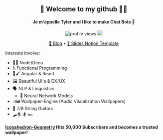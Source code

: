 <div>
  <h2 align="center"> 👋 Welcome to my github 👨‍💻 </h2>
  <h4 align="center"> Je m'appelle Tyler and I like to make Chat Bots 🤖 </h4>
  <p align="center">
    <img src="https://gpvc.arturio.dev/teachtyler" alt="profile views"> 
    <a href="https://twitter.com/intent/follow?screen_name=teachtyler&tw_p=followbutton"><img src="https://img.shields.io/twitter/follow/teachtyler?label=%40teachtyler&style=social"></a> 
  </p>
  <p align="center">
    <a href="https://jtr.dev">🌌 Blog</a> •
    <a href="https://slides.jtr.dev">📨 Slides Notion Template</a>
  </p>
</div>

Interests involve:
  - 👨‍💻 Node/Deno 
  - λ Functional Programming 
  - 🎨🖌 Angular & React 
  - 🖼 Beautiful UI's & DX/UX 
  - 🗣 NLP & Linguistics
    - 📅 Neural Network Models
  - 🎶🖼 Wallpaper-Engine (Audio Visualization Wallpapers)
  - 🎸 7/8 String Guitars
  - 🛹🏄‍ 🏂 🏎 
  
#### [Icosahedron-Geometry](https://github.com/teachtyler/Icosahedron-Geometry) Hits 50,000 Subscribers and becomes a trusted wallpaper!
